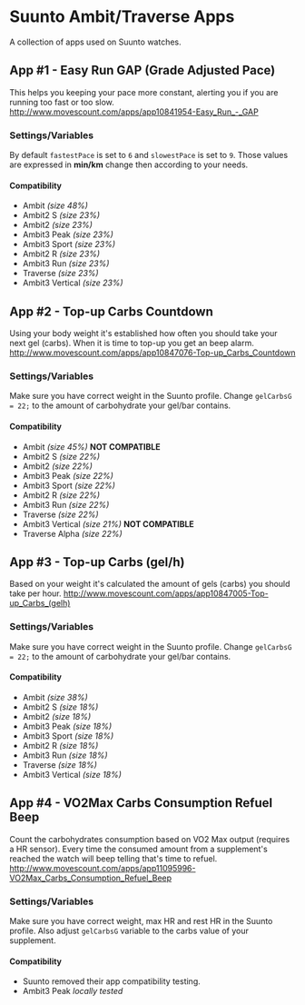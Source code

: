 # Suunto Ambit/Traverse Apps
A collection of apps used on Suunto watches.

## App \#1 - Easy Run GAP (Grade Adjusted Pace)
This helps you keeping your pace more constant, alerting you if you are running too fast or too slow.
http://www.movescount.com/apps/app10841954-Easy_Run_-_GAP

### Settings/Variables
By default `fastestPace` is set to `6` and `slowestPace` is set to `9`. Those values are expressed in **min/km** change then according to your needs.

#### Compatibility
- Ambit *(size 48%)*
- Ambit2 S *(size 23%)*
- Ambit2 *(size 23%)*
- Ambit3 Peak *(size 23%)*
- Ambit3 Sport *(size 23%)*
- Ambit2 R *(size 23%)*
- Ambit3 Run *(size 23%)*
- Traverse *(size 23%)*
- Ambit3 Vertical *(size 23%)*


## App \#2 - Top-up Carbs Countdown
Using your body weight it's established how often you should take your next gel (carbs). When it is time to top-up you get an beep alarm.
http://www.movescount.com/apps/app10847076-Top-up_Carbs_Countdown

### Settings/Variables
Make sure you have correct weight in the Suunto profile. Change `gelCarbsG = 22;` to the amount of carbohydrate your gel/bar contains.

#### Compatibility
- Ambit *(size 45%)* **NOT COMPATIBLE**
- Ambit2 S *(size 22%)*
- Ambit2 *(size 22%)*
- Ambit3 Peak *(size 22%)*
- Ambit3 Sport *(size 22%)*
- Ambit2 R *(size 22%)*
- Ambit3 Run *(size 22%)*
- Traverse *(size 22%)*
- Ambit3 Vertical *(size 21%)* **NOT COMPATIBLE**
- Traverse Alpha *(size 22%)*


## App \#3 - Top-up Carbs (gel/h)
Based on your weight it's calculated the amount of gels (carbs) you should take per hour.
http://www.movescount.com/apps/app10847005-Top-up_Carbs_(gelh)

### Settings/Variables
Make sure you have correct weight in the Suunto profile. Change `gelCarbsG = 22;` to the amount of carbohydrate your gel/bar contains.

#### Compatibility
- Ambit *(size 38%)*
- Ambit2 S *(size 18%)*
- Ambit2 *(size 18%)*
- Ambit3 Peak *(size 18%)*
- Ambit3 Sport *(size 18%)*
- Ambit2 R *(size 18%)*
- Ambit3 Run *(size 18%)*
- Traverse *(size 18%)*
- Ambit3 Vertical *(size 18%)*

## App \#4 - VO2Max Carbs Consumption Refuel Beep
Count the carbohydrates consumption based on VO2 Max output (requires a HR sensor). Every time the consumed amount from a supplement's reached the watch will beep telling that's time to refuel.
http://www.movescount.com/apps/app11095996-VO2Max_Carbs_Consumption_Refuel_Beep

### Settings/Variables
Make sure you have correct weight, max HR and rest HR in the Suunto profile. Also adjust `gelCarbsG` variable to the carbs value of your supplement.

#### Compatibility
- Suunto removed their app compatibility testing.
- Ambit3 Peak *locally tested*
